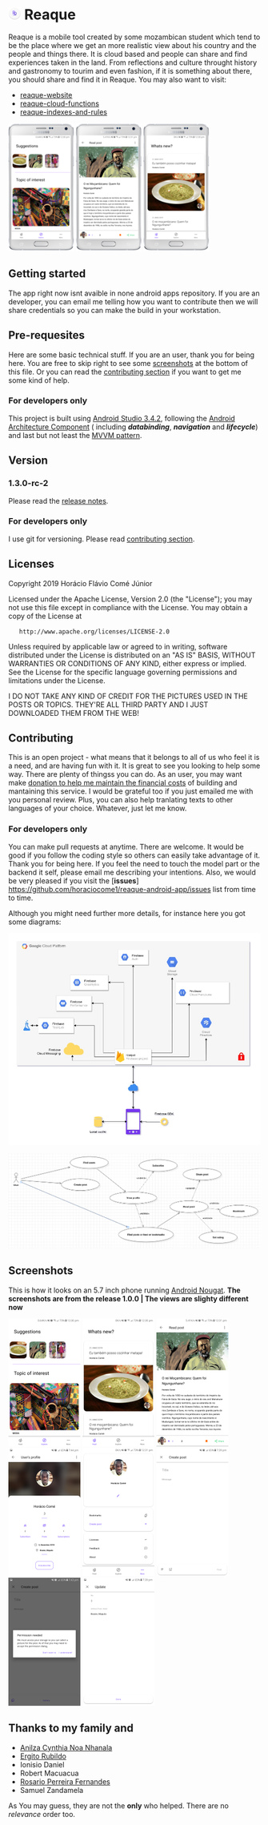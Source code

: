 # ![Logo of the reaque android app](screenshots/logo.png) Reaque
Reaque is a mobile tool created by some mozambican student which tend to be the place where we get an more realistic view about his country and the people and things there. It is cloud based and people can share and find experiences taken in the land. From reflections and culture throught history and gastronomy to tourim and even fashion, if it is something about there, you should share and find it in Reaque.
You may also want to visit:
 - [reaque-website](https://github.com/horaciocome1/reaque-website)
 - [reaque-cloud-functions](https://github.com/horaciocome1/reaque-cloud-functions)
 - [reaque-indexes-and-rules](https://github.com/horaciocome1/reaque-indexes-and-rules)

![Exploring posts on reaque android app](screenshots/mock1.png) ![Reading a post on reaque android app](screenshots/mock2.png) ![Feed on reaque android app](screenshots/mock3.png)

## Getting started
The app right now isnt avaible in none android apps repository. If you are an developer, you can email me telling how you want to contribute then we will share credentials so you can make the build in your workstation.

## Pre-requesites
Here are some basic technical stuff. If you are an user, thank you for being here. You are free to skip right to see some [screenshots](#screenshots) at the bottom of this file. Or you can read the [contributing section](#contributing) if you want to get me some kind of help.

### For developers only
This project is built using [Android Studio 3.4.2](https://developer.android.com/studio/releases), following the [Android Architecture Component](https://developer.android.com/topic/libraries/architecture) ( including _**databinding**_, _**navigation**_ and _**lifecycle**_) and last but not least the [MVVM pattern](https://en.wikipedia.org/wiki/Model–view–viewmodel).

## Version
### 1.3.0-rc-2
Please read the [release notes](https://github.com/horaciocome1/reaque/releases).

### For developers only
I use git for versioning. Please read [contributing section](#contributing).

## Licenses
   Copyright 2019 Horácio Flávio Comé Júnior

   Licensed under the Apache License, Version 2.0 (the "License");
   you may not use this file except in compliance with the License.
   You may obtain a copy of the License at

       http://www.apache.org/licenses/LICENSE-2.0

   Unless required by applicable law or agreed to in writing, software
   distributed under the License is distributed on an "AS IS" BASIS,
   WITHOUT WARRANTIES OR CONDITIONS OF ANY KIND, either express or implied.
   See the License for the specific language governing permissions and
   limitations under the License.

   I DO NOT TAKE ANY KIND OF CREDIT FOR THE PICTURES USED IN THE POSTS OR TOPICS. THEY'RE ALL THIRD PARTY AND I JUST DOWNLOADED THEM FROM THE WEB!
   
## Contributing
This is an open project - what means that it belongs to all of us who feel it is a need, and are having fun with it.
It is great to see you looking to help some way. There are plenty of thingss you can do. As an user, you may want make [donation to help me maintain the financial costs](docs/DONATE.md) of building and mantaining this service. I would be grateful too if you just emailed me with you personal review. Plus, you can also help tranlating texts to other languages of your choice. Whatever, just let me know.

### For developers only
You can make pull requests at anytime. There are welcome. It would be good if you follow the coding style so others can easily take advantage of it. Thank you for being here.
If you feel the need to touch the model part or the backend it self, please email me describing your intentions. Also, we would be very pleased if you visit the [**issues**] https://github.com/horaciocome1/reaque-android-app/issues list from time to time.

Although you might need further more details, for instance here you got some diagrams:

![architecture diagram](docs/diagrams/reaque-architecture.jpg)

![use case diagram](docs/diagrams/use_case.png)

## Screenshots
This is how it looks on an 5.7 inch phone running [Android Nougat](https://www.android.com/versions/nougat-7-0/).
**The screenshots are from the release 1.0.0 | The views are slighty different now**

![exploring posts in reaque android app](screenshots/screen1.png) ![feed on in reaque android app](screenshots/screen2.png) ![reading a post in reaque android app](screenshots/screen3.png) ![viewing an user's profile in reaque android app](screenshots/screen4.png) ![more options in reaque android app](screenshots/screen5.png) ![creating a post in reaque android app](screenshots/screen6.png) ![setting storage permission in reaque android app](screenshots/screen7.png) ![updating bio and address in reaque android app](screenshots/screen8.png)

## Thanks to my family and
 - [Anilza Cynthia Noa Nhanala](https://www.facebook.com/azlina.cynthia)
 - [Ergito Rubildo](https://github.com/realrgt)
 - Ionisio Daniel
 - Robert Macuacua
 - [Rosario Perreira Fernandes](https://github.com/rosariopfernandes)
 - Samuel Zandamela
 
 As You may guess, they are not the **only** who helped. There are no _relevance_ order too.
